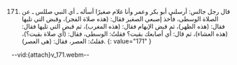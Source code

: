 171. قال رجل جالس: أرسلني أبو بكر وعمر وأنا غلام صغيرًا أسأله ـ أي النبي صللس ـ عن الصلاة الوسطى، فأخذ إصبعي الصغير فقال: (هذه صلاة الفجر)، وقبض التي تليها فقال: (هذه الظهر)، ثم قبض الإبهام فقال: (هذه المغرب)، ثم قبض التي تليها فقال: (هذه العشاء)، ثم قال: أي أصابعك بقيت؟ فقلتُ: الوسطى، فقال: (أي صلاة بقيت؟)، فقلتُ: العصر، فقال: (هى العصر).
{: value="171" }

--vid:{attach}v_171.webm--
